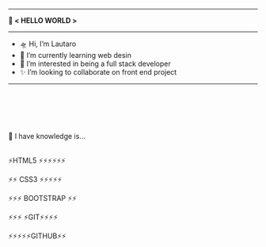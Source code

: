 <hr>
<strong> 💬 < HELLO WORLD >  </strong> 
<hr>
  
- 🛸 Hi, I’m Lautaro
- 🌱 I’m currently learning web desin
- 🔭 I’m interested in being a full stack developer
- ✨ I’m looking to collaborate on front end project
<hr>
<br>  
<br>  
<br>  
<br>  
  
 🧠 I have knowledge is...
<br>
<br>
  
⚡HTML5 ⚡⚡⚡⚡⚡⚡                                 

⚡⚡ CSS3 ⚡⚡⚡⚡⚡

⚡⚡⚡ BOOTSTRAP ⚡⚡

⚡⚡⚡ ⚡GIT⚡⚡⚡⚡

⚡⚡⚡⚡⚡GITHUB⚡⚡


  
<!--
**Sh4dowPri3st/Sh4dowPri3st** is a ✨ _special_ ✨ repository because its `README.md` (this file) appears on your GitHub profile.

Here are some ideas to get you started:

- 🔭 I’m currently working on ...
- 🌱 I’m currently learning ...
- 👯 I’m looking to collaborate on ...
- 🤔 I’m looking for help with ...
- 💬 Ask me about ...
- 📫 How to reach me: ...
- 😄 Pronouns: ...
- ⚡ Fun fact: ...

🛸
🧉 
🗽
🧙‍♂️ 
🔮
🌳  
🃏  
🐈
⚛︎ 
🅰️ 
🪀
⛅️ 
🧶 
🧠
👁
🧿 
⚗️
🧮 
🦄 
👨‍🍳 
🧑🏽‍💻
-->
